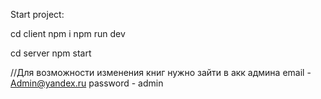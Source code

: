 Start project:

cd client
npm i
npm run dev

cd server
npm start

//Для возможности изменения книг нужно зайти в акк админа
email - Admin@yandex.ru
password - admin
